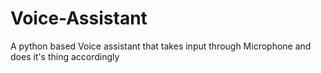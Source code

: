 # Voice-Assistant
A python based Voice assistant that takes input through Microphone and does it's thing accordingly
